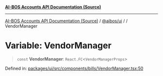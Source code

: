 [**AI-BOS Accounts API Documentation (Source)**](../../../README.md)

***

[AI-BOS Accounts API Documentation (Source)](../../../README.md) / [@aibos/ui](../README.md) / [](../README.md) / VendorManager

# Variable: VendorManager

> `const` **VendorManager**: `React.FC`\<`VendorManagerProps`\>

Defined in: [packages/ui/src/components/bills/VendorManager.tsx:50](https://github.com/pohlai88/accounts/blob/48103fb36d28b2b9bfb33472b6de2f719773cde9/packages/ui/src/components/bills/VendorManager.tsx#L50)

